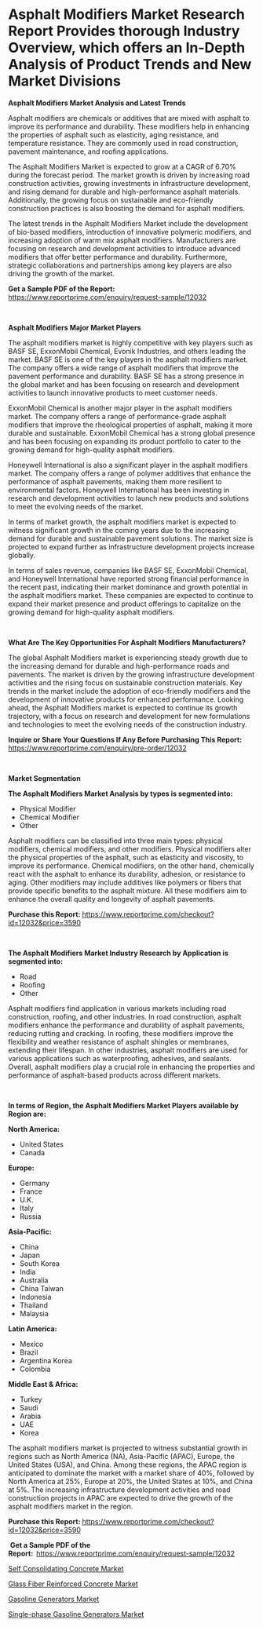<p><h1>Asphalt Modifiers Market Research Report Provides thorough Industry Overview, which offers an In-Depth Analysis of Product Trends and New Market Divisions</h1></p><p><strong>Asphalt Modifiers Market Analysis and Latest Trends</strong></p>
<p><p>Asphalt modifiers are chemicals or additives that are mixed with asphalt to improve its performance and durability. These modifiers help in enhancing the properties of asphalt such as elasticity, aging resistance, and temperature resistance. They are commonly used in road construction, pavement maintenance, and roofing applications.</p><p>The Asphalt Modifiers Market is expected to grow at a CAGR of 6.70% during the forecast period. The market growth is driven by increasing road construction activities, growing investments in infrastructure development, and rising demand for durable and high-performance asphalt materials. Additionally, the growing focus on sustainable and eco-friendly construction practices is also boosting the demand for asphalt modifiers.</p><p>The latest trends in the Asphalt Modifiers Market include the development of bio-based modifiers, introduction of innovative polymeric modifiers, and increasing adoption of warm mix asphalt modifiers. Manufacturers are focusing on research and development activities to introduce advanced modifiers that offer better performance and durability. Furthermore, strategic collaborations and partnerships among key players are also driving the growth of the market.</p></p>
<p><strong>Get a Sample PDF of the Report:&nbsp;</strong> <a href="https://www.reportprime.com/enquiry/request-sample/12032">https://www.reportprime.com/enquiry/request-sample/12032</a></p>
<p>&nbsp;</p>
<p><strong>Asphalt Modifiers Major Market Players</strong></p>
<p><p>The asphalt modifiers market is highly competitive with key players such as BASF SE, ExxonMobil Chemical, Evonik Industries, and others leading the market. BASF SE is one of the key players in the asphalt modifiers market. The company offers a wide range of asphalt modifiers that improve the pavement performance and durability. BASF SE has a strong presence in the global market and has been focusing on research and development activities to launch innovative products to meet customer needs.</p><p>ExxonMobil Chemical is another major player in the asphalt modifiers market. The company offers a range of performance-grade asphalt modifiers that improve the rheological properties of asphalt, making it more durable and sustainable. ExxonMobil Chemical has a strong global presence and has been focusing on expanding its product portfolio to cater to the growing demand for high-quality asphalt modifiers.</p><p>Honeywell International is also a significant player in the asphalt modifiers market. The company offers a range of polymer additives that enhance the performance of asphalt pavements, making them more resilient to environmental factors. Honeywell International has been investing in research and development activities to launch new products and solutions to meet the evolving needs of the market.</p><p>In terms of market growth, the asphalt modifiers market is expected to witness significant growth in the coming years due to the increasing demand for durable and sustainable pavement solutions. The market size is projected to expand further as infrastructure development projects increase globally.</p><p>In terms of sales revenue, companies like BASF SE, ExxonMobil Chemical, and Honeywell International have reported strong financial performance in the recent past, indicating their market dominance and growth potential in the asphalt modifiers market. These companies are expected to continue to expand their market presence and product offerings to capitalize on the growing demand for high-quality asphalt modifiers.</p></p>
<p>&nbsp;</p>
<p><strong>What Are The Key Opportunities For Asphalt Modifiers Manufacturers?</strong></p>
<p><p>The global Asphalt Modifiers market is experiencing steady growth due to the increasing demand for durable and high-performance roads and pavements. The market is driven by the growing infrastructure development activities and the rising focus on sustainable construction materials. Key trends in the market include the adoption of eco-friendly modifiers and the development of innovative products for enhanced performance. Looking ahead, the Asphalt Modifiers market is expected to continue its growth trajectory, with a focus on research and development for new formulations and technologies to meet the evolving needs of the construction industry.</p></p>
<p><strong>Inquire or Share Your Questions If Any Before Purchasing This Report:</strong> <a href="https://www.reportprime.com/enquiry/pre-order/12032">https://www.reportprime.com/enquiry/pre-order/12032</a></p>
<p>&nbsp;</p>
<p><strong>Market Segmentation</strong></p>
<p><strong>The Asphalt Modifiers Market Analysis by types is segmented into:</strong></p>
<p><ul><li>Physical Modifier</li><li>Chemical Modifier</li><li>Other</li></ul></p>
<p><p>Asphalt modifiers can be classified into three main types: physical modifiers, chemical modifiers, and other modifiers. Physical modifiers alter the physical properties of the asphalt, such as elasticity and viscosity, to improve its performance. Chemical modifiers, on the other hand, chemically react with the asphalt to enhance its durability, adhesion, or resistance to aging. Other modifiers may include additives like polymers or fibers that provide specific benefits to the asphalt mixture. All these modifiers aim to enhance the overall quality and longevity of asphalt pavements.</p></p>
<p><strong>Purchase this Report:&nbsp;</strong><a href="https://www.reportprime.com/checkout?id=12032&price=3590">https://www.reportprime.com/checkout?id=12032&price=3590</a></p>
<p>&nbsp;</p>
<p><strong>The Asphalt Modifiers Market Industry Research by Application is segmented into:</strong></p>
<p><ul><li>Road</li><li>Roofing</li><li>Other</li></ul></p>
<p><p>Asphalt modifiers find application in various markets including road construction, roofing, and other industries. In road construction, asphalt modifiers enhance the performance and durability of asphalt pavements, reducing rutting and cracking. In roofing, these modifiers improve the flexibility and weather resistance of asphalt shingles or membranes, extending their lifespan. In other industries, asphalt modifiers are used for various applications such as waterproofing, adhesives, and sealants. Overall, asphalt modifiers play a crucial role in enhancing the properties and performance of asphalt-based products across different markets.</p></p>
<p>&nbsp;</p>
<p><strong>In terms of Region, the Asphalt Modifiers Market Players available by Region are:</strong></p>
<p>
    <p> <strong> North America: </strong>
        <ul>
            <li>United States</li>
            <li>Canada</li>
        </ul>
        </p> 
    <p> <strong> Europe: </strong>
        <ul>
            <li>Germany</li>
            <li>France</li>
            <li>U.K.</li>
            <li>Italy</li>
            <li>Russia</li>
        </ul>
        </p> 
    <p> <strong> Asia-Pacific: </strong>
        <ul>
            <li>China</li>
            <li>Japan</li>
            <li>South Korea</li>
            <li>India</li>
            <li>Australia</li>
            <li>China Taiwan</li>
            <li>Indonesia</li>
            <li>Thailand</li>
            <li>Malaysia</li>
        </ul>
        </p> 
    <p> <strong> Latin America: </strong>
        <ul>
            <li>Mexico</li>
            <li>Brazil</li>
            <li>Argentina Korea</li>
            <li>Colombia</li>
        </ul>
        </p> 
    <p> <strong> Middle East & Africa: </strong>
        <ul>
            <li>Turkey</li>
            <li>Saudi</li>
            <li>Arabia</li>
            <li>UAE</li>
            <li>Korea</li>
        </ul>
    </p>
    </p>
<p><p>The asphalt modifiers market is projected to witness substantial growth in regions such as North America (NA), Asia-Pacific (APAC), Europe, the United States (USA), and China. Among these regions, the APAC region is anticipated to dominate the market with a market share of 40%, followed by North America at 25%, Europe at 20%, the United States at 10%, and China at 5%. The increasing infrastructure development activities and road construction projects in APAC are expected to drive the growth of the asphalt modifiers market in the region.</p></p>
<p><strong>Purchase this Report: </strong><a href="https://www.reportprime.com/checkout?id=12032&price=3590">https://www.reportprime.com/checkout?id=12032&price=3590</a></p>
<p>&nbsp;<strong>Get a Sample PDF of the Report:&nbsp;&nbsp;</strong><a href="https://www.reportprime.com/enquiry/request-sample/12032">https://www.reportprime.com/enquiry/request-sample/12032</a></p>
<p><strong></strong></p>
<p><p><a href="https://github.com/josesg55/Market-Research-Report-List-1/blob/main/self-consolidating-concrete-market.md">Self Consolidating Concrete Market</a></p><p><a href="https://github.com/mancsybtousav/Market-Research-Report-List-1/blob/main/glass-fiber-reinforced-concrete-market.md">Glass Fiber Reinforced Concrete Market</a></p><p><a href="https://issuu.com/reportprime-2/docs/gasoline-generators-market-size-2030.pptx">Gasoline Generators Market</a></p><p><a href="https://issuu.com/reportprime-2/docs/single-phase-gasoline-generators-market-size-2030.">Single-phase Gasoline Generators Market</a></p></p>